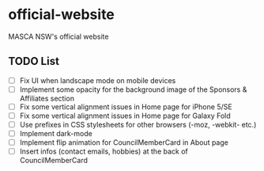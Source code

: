 # official-website
MASCA NSW's official website

## TODO List
- [ ] Fix UI when landscape mode on mobile devices
- [ ] Implement some opacity for the background image of the Sponsors & Affiliates section
- [ ] Fix some vertical alignment issues in Home page for iPhone 5/SE
- [ ] Fix some vertical alignment issues in Home page for Galaxy Fold
- [ ] Use prefixes in CSS stylesheets for other browsers (-moz, -webkit- etc.)
- [ ] Implement dark-mode
- [ ] Implement flip animation for CouncilMemberCard in About page
- [ ] Insert infos (contact emails, hobbies) at the back of CouncilMemberCard